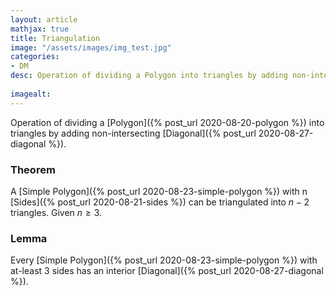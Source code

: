 ```yaml
---
layout: article
mathjax: true
title: Triangulation
image: "/assets/images/img_test.jpg"
categories:
- DM
desc: Operation of dividing a Polygon into triangles by adding non-intersecting Diagonal.
 
imagealt: 
---
```


Operation of dividing a [Polygon]({% post_url 2020-08-20-polygon %}) into triangles by adding non-intersecting [Diagonal]({% post_url 2020-08-27-diagonal %}).

### Theorem
A [Simple Polygon]({% post_url 2020-08-23-simple-polygon %}) with n [Sides]({% post_url 2020-08-21-sides %}) can be triangulated into $n-2$ triangles. Given $n \ge 3$.


































































































































































































































































































































































### Lemma
Every [Simple Polygon]({% post_url 2020-08-23-simple-polygon %}) with at-least 3 sides has an interior [Diagonal]({% post_url 2020-08-27-diagonal %}).